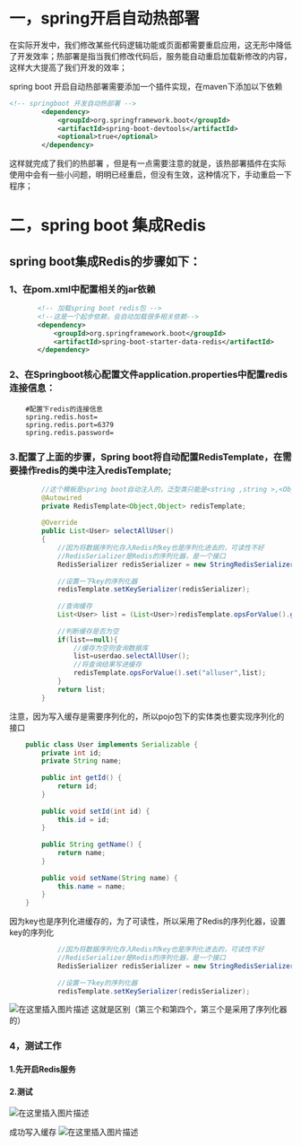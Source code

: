 # 一，spring开启自动热部署 

在实际开发中，我们修改某些代码逻辑功能或页面都需要重启应用，这无形中降低了开发效率；热部署是指当我们修改代码后，服务能自动重启加载新修改的内容，这样大大提高了我们开发的效率；

spring boot 开启自动热部署需要添加一个插件实现，在maven下添加以下依赖

```xml
<!-- springboot 开发自动热部署 -->
        <dependency>
            <groupId>org.springframework.boot</groupId>
            <artifactId>spring-boot-devtools</artifactId>
            <optional>true</optional>
        </dependency>
```

这样就完成了我们的热部署 ，但是有一点需要注意的就是，该热部署插件在实际使用中会有一些小问题，明明已经重启，但没有生效，这种情况下，手动重启一下程序；


# 二，spring boot 集成Redis

## spring boot集成Redis的步骤如下：

### 1、在pom.xml中配置相关的jar依赖
 ```xml
	    <!-- 加载spring boot redis包 -->
        <!--这是一个起步依赖，会自动加载很多相关依赖-->
        <dependency>
            <groupId>org.springframework.boot</groupId>
            <artifactId>spring-boot-starter-data-redis</artifactId>
        </dependency>
```

### 2、在Springboot核心配置文件application.properties中配置redis连接信息：

```application
    #配置下redis的连接信息
    spring.redis.host=
    spring.redis.port=6379
    spring.redis.password=
```
### 3.配置了上面的步骤，Spring boot将自动配置RedisTemplate，在需要操作redis的类中注入redisTemplate;

```java
    	//这个模板是spring boot自动注入的，泛型类只能是<string ,string >,<Object,Object>
        @Autowired
        private RedisTemplate<Object,Object> redisTemplate;
    
        @Override
        public List<User> selectAllUser()
        {
            //因为将数据序列化存入Redis时key也是序列化进去的，可读性不好
            //RedisSerializer是Redis的序列化器，是一个接口
            RedisSerializer redisSerializer = new StringRedisSerializer();
    
            //设置一下key的序列化器
            redisTemplate.setKeySerializer(redisSerializer);
    
            //查询缓存
            List<User> list = (List<User>)redisTemplate.opsForValue().get("alluser");
    
            //判断缓存是否为空
            if(list==null){
                //缓存为空则查询数据库
                list=userdao.selectAllUser();
                //将查询结果写进缓存
                redisTemplate.opsForValue().set("alluser",list);
            }
            return list;
        }

```
注意，因为写入缓存是需要序列化的，所以pojo包下的实体类也要实现序列化的接口

```java
    public class User implements Serializable {
        private int id;
        private String name;
    
        public int getId() {
            return id;
        }
    
        public void setId(int id) {
            this.id = id;
        }
    
        public String getName() {
            return name;
        }
    
        public void setName(String name) {
            this.name = name;
        }
    }
   ```
因为key也是序列化进缓存的，为了可读性，所以采用了Redis的序列化器，设置key的序列化
```java
            //因为将数据序列化存入Redis时key也是序列化进去的，可读性不好
            //RedisSerializer是Redis的序列化器，是一个接口
            RedisSerializer redisSerializer = new StringRedisSerializer();
    
            //设置一下key的序列化器
            redisTemplate.setKeySerializer(redisSerializer);

```
![在这里插入图片描述](https://img-blog.csdnimg.cn/20181224201211232.png?x-oss-process=image/watermark,type_ZmFuZ3poZW5naGVpdGk,shadow_10,text_aHR0cHM6Ly9ibG9nLmNzZG4ubmV0L3dlaXhpbl80MTkyMjI4OQ==,size_16,color_FFFFFF,t_70)
这就是区别（第三个和第四个，第三个是采用了序列化器的）

### 4，测试工作
#### 1.先开启Redis服务
#### 2.测试
![在这里插入图片描述](https://img-blog.csdnimg.cn/2018122420132259.png)

成功写入缓存
![在这里插入图片描述](https://img-blog.csdnimg.cn/20181224201513599.png)